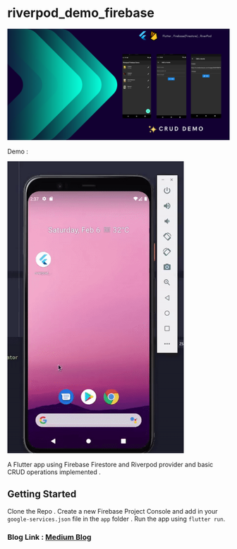 # riverpod_demo_firebase
![](https://github.com/parthpanchal123/flutter_firebase_crud_riverpod/blob/master/Demo/graphic.png)

Demo :

![Demo](https://github.com/parthpanchal123/flutter_firebase_crud_riverpod/blob/master/Demo/Demo.gif)

A Flutter app using Firebase Firestore and Riverpod provider and basic CRUD operations implemented . 

## Getting Started

Clone the Repo . Create a new Firebase Project Console and add in your `google-services.json` file in the `app` folder .
Run the app using `flutter run`.

###  Blog Link : [Medium Blog](https://parthpanchal53.medium.com/flutter-firebase-firestore-crud-app-using-riverpod-981811e2a73d)
